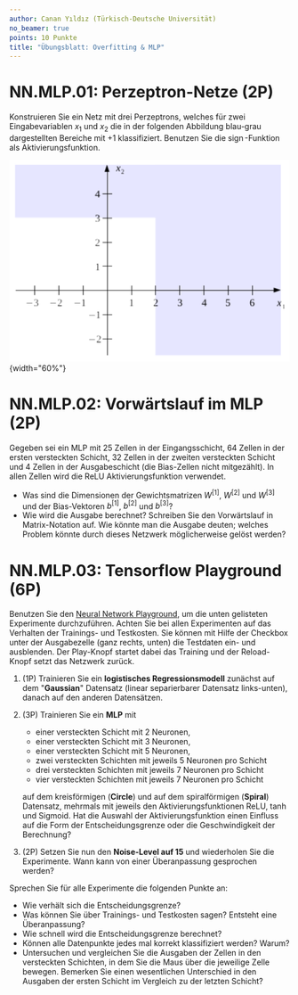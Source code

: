```yaml
---
author: Canan Yıldız (Türkisch-Deutsche Universität)
no_beamer: true
points: 10 Punkte
title: "Übungsblatt: Overfitting & MLP"
---
```


# NN.MLP.01: Perzeptron-Netze (2P)

Konstruieren Sie ein Netz mit drei Perzeptrons, welches für zwei Eingabevariablen $x_1$ und $x_2$ die in der folgenden
Abbildung blau-grau dargestellten Bereiche mit +1 klassifiziert. Benutzen Sie die $\operatorname{sign}$-Funktion als
Aktivierungsfunktion.

![Abbildung 1](images/perzeptron_netz.png){width="60%"}

# NN.MLP.02: Vorwärtslauf im MLP (2P)

Gegeben sei ein MLP mit 25 Zellen in der Eingangsschicht, 64 Zellen in der ersten versteckten Schicht, 32 Zellen in der
zweiten versteckten Schicht und 4 Zellen in der Ausgabeschicht (die Bias-Zellen nicht mitgezählt). In allen Zellen wird
die ReLU Aktivierungsfunktion verwendet.

-   Was sind die Dimensionen der Gewichtsmatrizen $W^{[1]}$, $W^{[2]}$ und $W^{[3]}$ und der Bias-Vektoren $b^{[1]}$,
    $b^{[2]}$ und $b^{[3]}$?
-   Wie wird die Ausgabe berechnet? Schreiben Sie den Vorwärtslauf in Matrix-Notation auf. Wie könnte man die Ausgabe
    deuten; welches Problem könnte durch dieses Netzwerk möglicherweise gelöst werden?

# NN.MLP.03: Tensorflow Playground (6P)

Benutzen Sie den [Neural Network Playground](https://playground.tensorflow.org/), um die unten gelisteten Experimente
durchzuführen. Achten Sie bei allen Experimenten auf das Verhalten der Trainings- und Testkosten. Sie können mit Hilfe
der Checkbox unter der Ausgabezelle (ganz rechts, unten) die Testdaten ein- und ausblenden. Der Play-Knopf startet dabei
das Training und der Reload-Knopf setzt das Netzwerk zurück.

1.  (1P) Trainieren Sie ein **logistisches Regressionsmodell** zunächst auf dem "**Gaussian**" Datensatz (linear
    separierbarer Datensatz links-unten), danach auf den anderen Datensätzen.

2.  (3P) Trainieren Sie ein **MLP** mit

    -   einer versteckten Schicht mit 2 Neuronen,
    -   einer versteckten Schicht mit 3 Neuronen,
    -   einer versteckten Schicht mit 5 Neuronen,
    -   zwei versteckten Schichten mit jeweils 5 Neuronen pro Schicht
    -   drei versteckten Schichten mit jeweils 7 Neuronen pro Schicht
    -   vier versteckten Schichten mit jeweils 7 Neuronen pro Schicht

    auf dem kreisförmigen (**Circle**) und auf dem spiralförmigen (**Spiral**) Datensatz, mehrmals mit jeweils den
    Aktivierungsfunktionen ReLU, tanh und Sigmoid. Hat die Auswahl der Aktivierungsfunktion einen Einfluss auf die Form
    der Entscheidungsgrenze oder die Geschwindigkeit der Berechnung?

3.  (2P) Setzen Sie nun den **Noise-Level auf 15** und wiederholen Sie die Experimente. Wann kann von einer
    Überanpassung gesprochen werden?

Sprechen Sie für alle Experimente die folgenden Punkte an:

-   Wie verhält sich die Entscheidungsgrenze?
-   Was können Sie über Trainings- und Testkosten sagen? Entsteht eine Überanpassung?
-   Wie schnell wird die Entscheidungsgrenze berechnet?
-   Können alle Datenpunkte jedes mal korrekt klassifiziert werden? Warum?
-   Untersuchen und vergleichen Sie die Ausgaben der Zellen in den versteckten Schichten, in dem Sie die Maus über die
    jeweilige Zelle bewegen. Bemerken Sie einen wesentlichen Unterschied in den Ausgaben der ersten Schicht im Vergleich
    zu der letzten Schicht?
